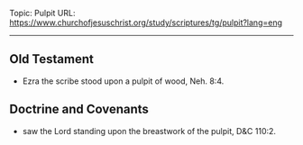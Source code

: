 Topic: Pulpit
URL: https://www.churchofjesuschrist.org/study/scriptures/tg/pulpit?lang=eng

---

## Old Testament

- Ezra the scribe stood upon a pulpit of wood, Neh. 8:4.

## Doctrine and Covenants

- saw the Lord standing upon the breastwork of the pulpit, D&C 110:2.

